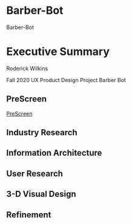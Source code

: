 # Barber-Bot
Barber-Bot

# Executive Summary

Roderick Wilkins


Fall 2020 UX Product Design Project
Barber Bot


## PreScreen 
[PreScreen](https://github.com/maubanel/Barber-Bot/blob/master/prescreen.md)

## Industry Research


## Information Architecture



## User Research



## 3-D Visual Design


## Refinement 
